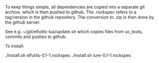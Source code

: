 To keep things simple, all dependencies are copied into a separate git
archive, which is then pushed to github.  The .rockspec refers to a
tag/version in the github repository. The conversion to .zip is then
done by the github server.

See e.g. ~/git/elfutils-lua/update.sh which copies files from
uc_tools, commits and pushes to github.

To install:

./install.sh elfutils-0.1-1.rockspec 
./install.sh lure-0.1-1.rockspec

